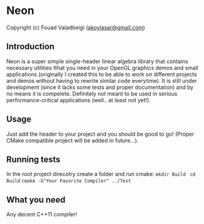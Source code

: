 # Neon
Copyright (c) Fouad Valadbeigi (akoylasar@gmail.com)

## Introduction
Neon is a super simple single-header linear algebra library that contains necessary utilities tthat you need in your OpenGL graphics demos and small applications
(originally I created this to be able to work on different projects and demos without having to rewrite similar code everytime).
It is still under development (since it lacks some tests and proper documentation) and by no means it is compelete. 
Definitely not meant to be used in serious performance-critical applications (well.. at least not yet!).

## Usage
Just add the header to your project and you should be good to go! (Proper CMake compatible project will be added in future...).

## Running tests
In the root project direcotry create a folder and run cmake:
  ```mkdir Build ```
  ```cd Build```
  ```cmake -G"Your Favorite Compiler" ../Test```

## What you need
Any decent C++11 compiler! 